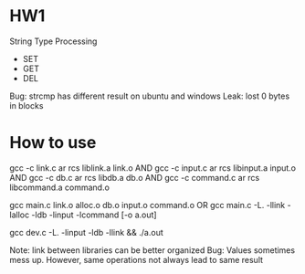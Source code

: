 # HW1
String Type Processing
* SET
* GET
* DEL

Bug: strcmp has different result on ubuntu and windows
Leak: lost 0 bytes in blocks

# How to use
gcc -c link.c
ar rcs liblink.a link.o
AND
gcc -c input.c
ar rcs libinput.a input.o
AND
gcc -c db.c
ar rcs libdb.a db.o
AND
gcc -c command.c
ar rcs libcommand.a command.o

gcc main.c link.o alloc.o db.o input.o command.o
OR
gcc main.c -L. -llink -lalloc -ldb -linput -lcommand [-o a.out]

gcc dev.c -L. -linput -ldb -llink && ./a.out

Note: link between libraries can be better organized
Bug: Values sometimes mess up. However, same operations not always lead to same result